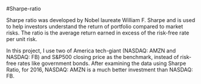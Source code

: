 #Sharpe-ratio
<p>Sharpe ratio was developed by Nobel laureate William F. Sharpe and is used to help investors understand the return of portfolio compared to market risks. The ratio is the average return earned in excess of the risk-free rate per unit risk. </p>
<p> In this project, I use two of America tech-giant (NASDAQ: AMZN and NASDAQ: FB) and S&P500 closing price as the benchmark, instead of risk-free rates like government bonds. After examining the data using Sharpe Ratio, for 2016, NASDAQ: AMZN is a much better investment than NASDAQ: FB. <p>
  
  

